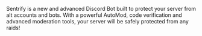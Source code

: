 Sentrify is a new and advanced Discord Bot built to protect your server from alt accounts and bots. With a powerful AutoMod, code verification and advanced moderation tools, your server will be safely protected from any raids!
